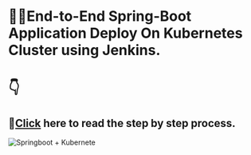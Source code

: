 # 🧑‍💻End-to-End Spring-Boot Application Deploy On Kubernetes Cluster using Jenkins.

# 👇
## 🔗[Click](https://biswajitblogs.hashnode.dev/deploy-springboot-microservices-app-into-amazon-eks-cluster-using-jenkins-pipeline) here to read the step by step process.

![Springboot + Kubernete](https://cdn.hashnode.com/res/hashnode/image/upload/v1685215421926/6416e57e-dc1b-4efe-8619-edba6ce69292.png?w=1600&h=840&fit=crop&crop=entropy&auto=compress,format&format=webp)


